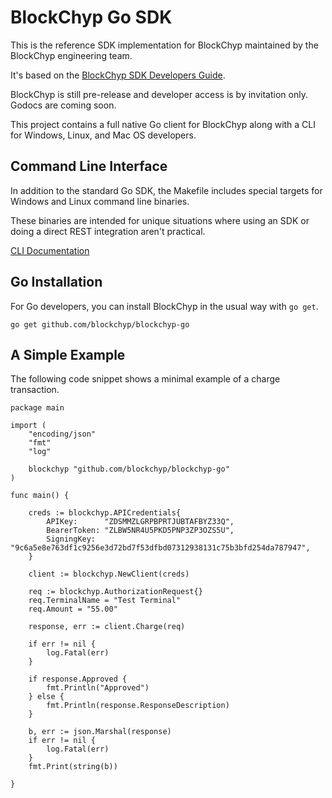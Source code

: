 # BlockChyp Go SDK

This is the reference SDK implementation for BlockChyp maintained by the BlockChyp engineering team.

It's based on the [BlockChyp SDK Developers Guide](https://docs.blockchyp.com/sdk-guide/index.html).

BlockChyp is still pre-release and developer access is by invitation only.  Godocs are coming soon.

This project contains a full native Go client for BlockChyp along with a CLI for Windows,
Linux, and Mac OS developers.

## Command Line Interface

In addition to the standard Go SDK, the Makefile includes special targets for
Windows and Linux command line binaries.

These binaries are intended for unique situations where using an SDK or doing
a direct REST integration aren't practical.

[CLI Documentation](docs/cli.md)

## Go Installation

For Go developers, you can install BlockChyp in the usual way with `go get`.

```
go get github.com/blockchyp/blockchyp-go
```

## A Simple Example

The following code snippet shows a minimal example of a charge transaction.

```
package main

import (
	"encoding/json"
	"fmt"
	"log"

	blockchyp "github.com/blockchyp/blockchyp-go"
)

func main() {

	creds := blockchyp.APICredentials{
		APIKey:      "ZDSMMZLGRPBPRTJUBTAFBYZ33Q",
		BearerToken: "ZLBW5NR4U5PKD5PNP3ZP3OZS5U",
		SigningKey:  "9c6a5e8e763df1c9256e3d72bd7f53dfbd07312938131c75b3bfd254da787947",
	}

	client := blockchyp.NewClient(creds)

	req := blockchyp.AuthorizationRequest{}
	req.TerminalName = "Test Terminal"
	req.Amount = "55.00"

	response, err := client.Charge(req)

	if err != nil {
		log.Fatal(err)
	}

	if response.Approved {
		fmt.Println("Approved")
	} else {
		fmt.Println(response.ResponseDescription)
	}

	b, err := json.Marshal(response)
	if err != nil {
		log.Fatal(err)
	}
	fmt.Print(string(b))

}
```
